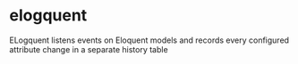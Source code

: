 # elogquent
ELogquent listens events on Eloquent models and records every configured attribute change in a separate history table
